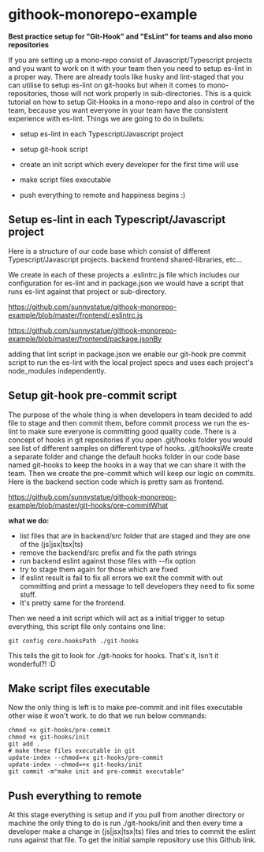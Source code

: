 # githook-monorepo-example

**Best practice setup for "Git-Hook" and "EsLint" for teams and also mono repositories**


If you are setting up a mono-repo consist of Javascript/Typescript projects and you want to work on it with your team then you need to setup es-lint in a proper way.
There are already tools like husky and  lint-staged that you can utilise to setup es-lint on git-hooks but when it comes to mono-repositories, those will not work properly in sub-directories.
This is a quick tutorial on how to setup Git-Hooks in a mono-repo and also in control of the team, because you want everyone in your team have the consistent experience with es-lint.
Things we are going to do in bullets:

- setup es-lint in each Typescript/Javascript project

- setup git-hook script

- create an init script which every developer for the first time will use

- make script files executable

- push everything to remote and happiness begins :)


## Setup es-lint in each Typescript/Javascript project
Here is a structure of our code base which consist of different Typescript/Javascript projects.
backend
frontend
shared-libraries, etc…

We create in each of these projects a .eslintrc.js file which includes our configuration for es-lint and in package.json we would have a script that runs es-lint against that project or sub-directory.

https://github.com/sunnystatue/githook-monorepo-example/blob/master/frontend/.eslintrc.js

https://github.com/sunnystatue/githook-monorepo-example/blob/master/frontend/package.jsonBy

adding that lint script in package.json we enable our git-hook pre commit script to run the es-lint with the local project specs and uses each project's node_modules independently.


## Setup git-hook pre-commit script
The purpose of the whole thing is when developers in team decided to add file to stage and then commit them, before commit process we run the es-lint to make sure everyone is committing good quality code.
There is a concept of hooks in git repositories if you open .git/hooks folder you would see list of different samples on different type of hooks.
.git/hooksWe create a separate folder and change the default hooks folder in our code base named git-hooks to keep the hooks in a way that we can share it with the team.
Then we create the pre-commit which will keep our logic on commits. Here is the backend section code which is pretty sam as frontend.

https://github.com/sunnystatue/githook-monorepo-example/blob/master/git-hooks/pre-commitWhat

**what we do:**
- list files that are in backend/src folder that are staged and they are one of the (js|jsx|tsx|ts)
- remove the backend/src prefix and fix the path strings
- run backend eslint against those files with --fix option
- try to stage them again for those which are fixed
- if eslint result is fail to fix all errors we exit the commit with out committing and print a message to tell developers they need to fix some stuff.
- It's pretty same for the frontend.

Then we need a init script which will act as a initial trigger to setup everything, this script file only contains one line:

```
git config core.hooksPath ./git-hooks
```

This tells the git to look for ./git-hooks for hooks.
That's it, Isn't it wonderful?! :D


## Make script files executable
Now the only thing is left is to make pre-commit and init files executable other wise it won't work. to do that we run below commands:
```
chmod +x git-hooks/pre-commit
chmod +x git-hooks/init
git add .
# make these files executable in git
update-index --chmod=+x git-hooks/pre-commit
update-index --chmod=+x git-hooks/init
git commit -m"make init and pre-commit executable"
```

## Push everything to remote
At this stage everything is setup and if you pull from another directory or machine the only thing to do is run ./git-hooks/init and then every time a developer make a change in (js|jsx|tsx|ts) files and tries to commit the eslint runs against that file.
To get the initial sample repository use this Github link.
